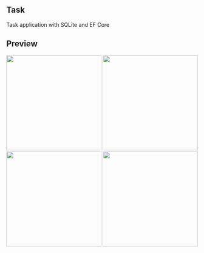 ## Task

Task application with SQLite and EF Core

## Preview

<img src="https://github.com/EMarceloCM/MAUI-Projects/assets/120042864/26023676-5f64-4a0a-a5a0-89be4044dc01" width="250" height="auto" />
<img src="https://github.com/EMarceloCM/MAUI-Projects/assets/120042864/bff81eec-87bc-4814-91cc-90af44196622" width="250" height="auto" />
<img src="https://github.com/EMarceloCM/MAUI-Projects/assets/120042864/b1f095b8-165d-453b-a0ff-6f466176ae12" width="250" height="auto" />
<img src="https://github.com/EMarceloCM/MAUI-Projects/assets/120042864/a831b058-b6f2-49d6-a763-3b0b995dfb4a" width="250" height="auto" />

